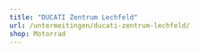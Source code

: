 ```yaml
---
title: "DUCATI Zentrum Lechfeld"
url: /untermeitingen/ducati-zentrum-lechfeld/
shop: Motorrad
---
```


